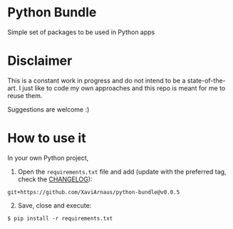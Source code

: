 # Python Bundle
Simple set of packages to be used in Python apps

# Disclaimer
This is a constant work in progress and do not intend to be a state-of-the-art. I just like to code my own approaches and this repo is meant for me to reuse them.

Suggestions are welcome :)

# How to use it
In your own Python project,
1. Open the `requirements.txt` file and add (update with the preferred tag, check the [CHANGELOG](CHANGELOG.md)):
```
git+https://github.com/XaviArnaus/python-bundle@v0.0.5
```
2. Save, close and execute:
```
$ pip install -r requirements.txt
```
